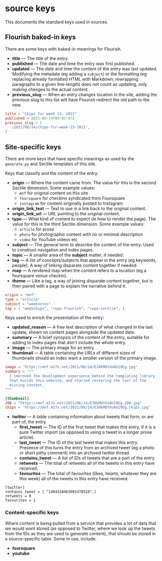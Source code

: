 source keys
===========

This documents the standard keys used in sources.

## Flourish baked-in keys 

There are some keys with baked-in meanings for Flourish.

  * **title** — The title of the entry.
  * **published** — The date and time the entry was first published.
  * **updated** — The date and time the content of the entry was last updated.
    Modifying the metadata (eg adding a `subject`) or the formatting
    (eg replacing already formatted HTML with Markdown; rewrapping paragraphs
    to a given line-length) does not count as updating, only making changes
    to the actual content.
  * **previous_slug** — When an entry changes location in the site, adding
    the previous slug to this list will have Flourish redirect the old
    path to the new.

```toml
title = "Chips for week 23, 2021"
published = 2021-06-14T06:03:07Z
previous_slug = [
  '/2021/06/14/chips-for-week-23-2021',
]
```

## Site-specific keys

There are more keys that have specific meanings as used by the `generate.py`
and Sectile templates of this site.

Keys that classify and the content of the entry:

  * **origin** — Where the content came from. The value for this is the
    second Sectile dimension. Some example values:
      * `mnf` for original content on this site
      * `foursquare` for checkins syndicated from Foursquare
      * `instagram` for content originally posted to Instagram
  * **origin_link_text** — Text to use in a link back to the original content.
  * **origin_link_url** — URL pointing to the original content.
  * **type** — What kind of content to expect (ie how to render the page).
    The value for this is the third Sectile dimension. Some example values:
      * `article` for prose
      * `photo` for photographic content with no or minimal description
      * `video` for YouTube videos etc
  * **subject** — The general term to describe the content of the entry.
    Used to construct navigation and index pages.
  * **topic** — A smaller area of the **subject** matter, if needed.
  * **tag** — A list of concepts/subjects that appear in the entry (eg
    keywords, people). A way of linking disparate content together if
    needed.
  * **map** — A rendered map when the content refers to a location (eg
    a foursquare venue checkin).
  * **theme** — Like a tag, a way of joining disparate content together,
    but is then paired with a page to explain the narrative behind it.

```toml
origin = "mnf"
type = "article"
subject = "weeknotes"
tag = [ "weekchips", "repo-flourish", "repo-sectile", ]
```

Keys used to enrich the presentation of the entry:

  * **updated_reason** — A free text description of what changed in the
    last update, shown on content pages alongside the updated date.
  * **summary** — A brief synopsis of the content of the entry, suitable
    for adding to index pages that don't include the whole entry.
  * **image** — The primary image for an entry.
  * **thumbnail** — A table containing the URLs of different sizes of
    thumbnails should an index want a smaller version of the primary image.

```toml
image = 'https://mnf.m17s.net/2021/06/14/E30kMQYXoAU19Eg.jpg'
summary = """
  I improved the development experience behind the templating library
  that builds this website, and started restoring the last of the 
  missing content.
"""

[thumbnail]
200 = "https://mnf.m17s.net/2021/06/14/E30kMQYXoAU19Eg.200.jpg"
chips = 'https://mnf.m17s.net/2021/06/14/E30kMQYXoAU19Eg.chips.jpg'
```

  * **twitter** — A table containing information about tweets that
    form, or are part of, the entry.
      * **first_tweet** — The ID of the first tweet that makes this entry,
        if it is a pure Twitter import (as opposed to using a tweet in a
        longer prose article).
      * **last_tweet** — The ID of the last tweet that makes this entry.
        Presence of this turns the entry from an archived tweet (eg a photo
        or short pithy comment) into an archived twitter thread.
      * **contains_tweet** — A list of IDs of tweets that are a part of
        the entry.
      * **retweets** — The total of retweets all of the tweets in this entry
        have received.
      * **favourites** — The total of favourites (likes, hearts, whatever they
        are this week) all of the tweets in this entry have received.

```
[twitter]
contains_tweet = [ "1404318463091478528",]
retweets = 0
favourites = 1
```

### Content-specific keys

Where content is being pulled from a service that provides a lot of data
that we would want stored (as opposed to Twitter, where we look up the
tweets from the IDs as they are used to generate content), that should be
stored in a source-specific table. Some in use, include:

  * **foursquare**
  * **youtube**
